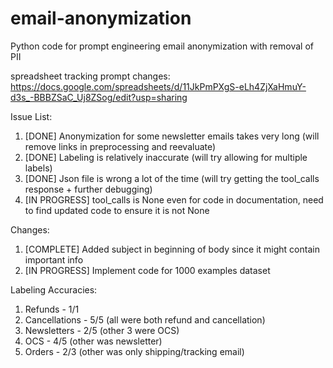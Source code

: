 # email-anonymization
Python code for prompt engineering email anonymization with removal of PII

spreadsheet tracking prompt changes: https://docs.google.com/spreadsheets/d/11JkPmPXgS-eLh4ZjXaHmuY-d3s_-BBBZSaC_Uj8ZSog/edit?usp=sharing

Issue List:

1. [DONE] Anonymization for some newsletter emails takes very long (will remove links in preprocessing and reevaluate)
3. [DONE] Labeling is relatively inaccurate (will try allowing for multiple labels)
4. [DONE] Json file is wrong a lot of the time (will try getting the tool_calls response + further debugging)
5. [IN PROGRESS] tool_calls is None even for code in documentation, need to find updated code to ensure it is not None

Changes:

1. [COMPLETE] Added subject in beginning of body since it might contain important info
2. [IN PROGRESS] Implement code for 1000 examples dataset

Labeling Accuracies:
1. Refunds - 1/1
2. Cancellations - 5/5 (all were both refund and cancellation)
3. Newsletters - 2/5 (other 3 were OCS)
4. OCS - 4/5 (other was newsletter)
5. Orders - 2/3 (other was only shipping/tracking email)
